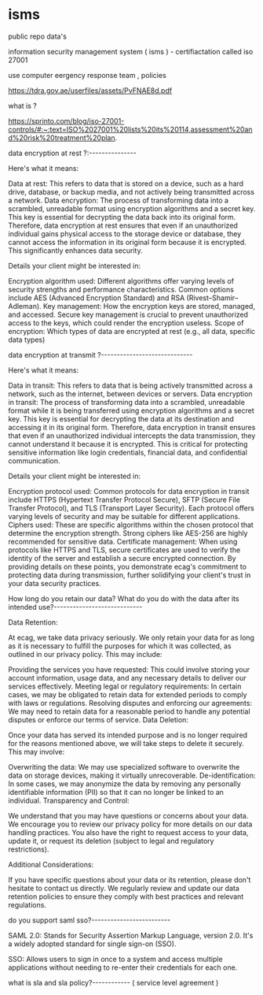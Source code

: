 # isms
public repo data's

information security management system ( isms ) - certifiactation called iso 27001

use computer eergency response team , policies

https://tdra.gov.ae/userfiles/assets/PvFNAE8d.pdf


what is ?

https://sprinto.com/blog/iso-27001-controls/#:~:text=ISO%2027001%20lists%20its%20114,assessment%20and%20risk%20treatment%20plan.



data encryption at rest ?:---------------

Here's what it means:

Data at rest: This refers to data that is stored on a device, such as a hard drive, database, or backup media, and not actively being transmitted across a network.
Data encryption: The process of transforming data into a scrambled, unreadable format using encryption algorithms and a secret key. This key is essential for decrypting the data back into its original form.
Therefore, data encryption at rest ensures that even if an unauthorized individual gains physical access to the storage device or database, they cannot access the information in its original form because it is encrypted. This significantly enhances data security.

Details your client might be interested in:

Encryption algorithm used: Different algorithms offer varying levels of security strengths and performance characteristics. Common options include AES (Advanced Encryption Standard) and RSA (Rivest–Shamir–Adleman).
Key management: How the encryption keys are stored, managed, and accessed. Secure key management is crucial to prevent unauthorized access to the keys, which could render the encryption useless.
Scope of encryption: Which types of data are encrypted at rest (e.g., all data, specific data types)


data encryption at transmit ?-----------------------------

Here's what it means:

Data in transit: This refers to data that is being actively transmitted across a network, such as the internet, between devices or servers.
Data encryption in transit: The process of transforming data into a scrambled, unreadable format while it is being transferred using encryption algorithms and a secret key. This key is essential for decrypting the data at its destination and accessing it in its original form.
Therefore, data encryption in transit ensures that even if an unauthorized individual intercepts the data transmission, they cannot understand it because it is encrypted. This is critical for protecting sensitive information like login credentials, financial data, and confidential communication.

Details your client might be interested in:

Encryption protocol used: Common protocols for data encryption in transit include HTTPS (Hypertext Transfer Protocol Secure), SFTP (Secure File Transfer Protocol), and TLS (Transport Layer Security). Each protocol offers varying levels of security and may be suitable for different applications.
Ciphers used: These are specific algorithms within the chosen protocol that determine the encryption strength. Strong ciphers like AES-256 are highly recommended for sensitive data.
Certificate management: When using protocols like HTTPS and TLS, secure certificates are used to verify the identity of the server and establish a secure encrypted connection.
By providing details on these points, you demonstrate ecag's commitment to protecting data during transmission, further solidifying your client's trust in your data security practices.



How long do you retain our data? What do you do with the data after its intended use?----------------------------

Data Retention:

At ecag, we take data privacy seriously. We only retain your data for as long as it is necessary to fulfill the purposes for which it was collected, as outlined in our privacy policy. This may include:

Providing the services you have requested: This could involve storing your account information, usage data, and any necessary details to deliver our services effectively.
Meeting legal or regulatory requirements: In certain cases, we may be obligated to retain data for extended periods to comply with laws or regulations.
Resolving disputes and enforcing our agreements: We may need to retain data for a reasonable period to handle any potential disputes or enforce our terms of service.
Data Deletion:

Once your data has served its intended purpose and is no longer required for the reasons mentioned above, we will take steps to delete it securely. This may involve:

Overwriting the data: We may use specialized software to overwrite the data on storage devices, making it virtually unrecoverable.
De-identification: In some cases, we may anonymize the data by removing any personally identifiable information (PII) so that it can no longer be linked to an individual.
Transparency and Control:

We understand that you may have questions or concerns about your data. We encourage you to review our privacy policy for more details on our data handling practices. You also have the right to request access to your data, update it, or request its deletion (subject to legal and regulatory restrictions).

Additional Considerations:

If you have specific questions about your data or its retention, please don't hesitate to contact us directly.
We regularly review and update our data retention policies to ensure they comply with best practices and relevant regulations.

do you support saml sso?-------------------------

SAML 2.0: Stands for Security Assertion Markup Language, version 2.0. It's a widely adopted standard for single sign-on (SSO).

SSO: Allows users to sign in once to a system and access multiple applications without needing to re-enter their credentials for each one.

what is sla and sla policy?------------ ( service level agreement )







